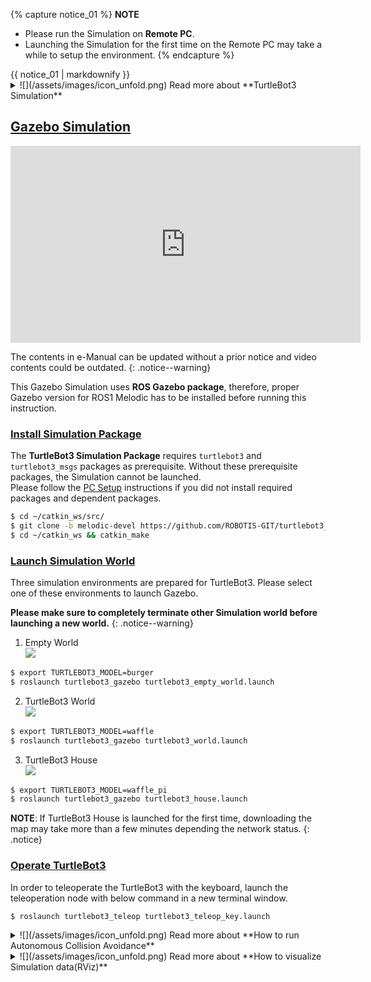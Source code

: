 
{% capture notice_01 %}
**NOTE**
- Please run the Simulation on **Remote PC**.
- Launching the Simulation for the first time on the Remote PC may take a while to setup the environment.
{% endcapture %}
<div class="notice--info">{{ notice_01 | markdownify }}</div>

<details>
<summary>
![](/assets/images/icon_unfold.png) Read more about **TurtleBot3 Simulation**
</summary>
TurtleBot3 supports simulation development environment that can be programmed and developed with a virtual robot in the simulation. There are two development environments to do this, one is using a **fake node with 3D visualization tool RViz**, and the other is using the **3D robot simulator Gazebo**.

- The **fake node** is suitable for testing with the robot model and movement, but it does not support sensors.
-  If you need to perform SLAM or Navigation, **Gazebo** would be a feasible solution as it supports sensors such as IMU, LDS, and camera.

In this instruction, Gazebo will be mainly introduced which is most widely used among ROS developers.

- **Gazebo Tutorials** : [http://gazebosim.org/tutorials](http://gazebosim.org/tutorials)
</details>

## [Gazebo Simulation](#gazebo-simulation)

<iframe width="560" height="315" src="https://www.youtube.com/embed/UzOoJ6a_mOg" frameborder="0" allow="autoplay; encrypted-media" allowfullscreen></iframe>

The contents in e-Manual can be updated without a prior notice and video contents could be outdated.
{: .notice--warning}

This Gazebo Simulation uses **ROS Gazebo package**, therefore, proper Gazebo version for ROS1 Melodic has to be installed before running this instruction.


### [Install Simulation Package](#install-simulation-package)
The **TurtleBot3 Simulation Package** requires `turtlebot3` and `turtlebot3_msgs` packages as prerequisite. Without these prerequisite packages, the Simulation cannot be launched.  
Please follow the [PC Setup](/docs/en/platform/turtlebot3/quick-start/) instructions if you did not install required packages and dependent packages.

```bash
$ cd ~/catkin_ws/src/
$ git clone -b melodic-devel https://github.com/ROBOTIS-GIT/turtlebot3_simulations.git
$ cd ~/catkin_ws && catkin_make
```

### [Launch Simulation World](#launch-simulation-world)

Three simulation environments are prepared for TurtleBot3. Please select one of these environments to launch Gazebo.  

**Please make sure to completely terminate other Simulation world before launching a new world.**
{: .notice--warning}

1. Empty World  
![](/assets/images/platform/turtlebot3/simulation/turtlebot3_empty_world.png)
```bash
$ export TURTLEBOT3_MODEL=burger
$ roslaunch turtlebot3_gazebo turtlebot3_empty_world.launch
```

2. TurtleBot3 World  
![](/assets/images/platform/turtlebot3/simulation/turtlebot3_world_bugger.png)
```bash
$ export TURTLEBOT3_MODEL=waffle
$ roslaunch turtlebot3_gazebo turtlebot3_world.launch
```

3. TurtleBot3 House  
![](/assets/images/platform/turtlebot3/simulation/turtlebot3_house.png)
```bash
$ export TURTLEBOT3_MODEL=waffle_pi
$ roslaunch turtlebot3_gazebo turtlebot3_house.launch
```

**NOTE**: If TurtleBot3 House is launched for the first time, downloading the map may take more than a few minutes depending the network status.
{: .notice}


### [Operate TurtleBot3](#operate-turtlebot3)

In order to teleoperate the TurtleBot3 with the keyboard, launch the teleoperation node with below command in a new terminal window.

```bash
$ roslaunch turtlebot3_teleop turtlebot3_teleop_key.launch
```

<details>
<summary>
![](/assets/images/icon_unfold.png) Read more about **How to run Autonomous Collision Avoidance**
</summary>
A simple collision avoidance node is prepared which keeps certain distance from obstacles and make turns to avoid collision.  
In order to autonomously drive a TurtleBot3 in the **TurtleBot3 world**, please follow the instruction below.

1. Terminate the turtlebot3_teleop_key node by entering `Ctrl` + `C` to the terminal that runs the teleop node.

2. Enter the below command to the terminal.
```bash
$ roslaunch turtlebot3_gazebo turtlebot3_simulation.launch
```
</details>

<details>
<summary>
![](/assets/images/icon_unfold.png) Read more about **How to visualize Simulation data(RViz)**
</summary>
RViz visualizes published topics while simulation is running. You can launch RViz in a new terminal window by entering below command.

```bash
$ roslaunch turtlebot3_gazebo turtlebot3_gazebo_rviz.launch
```

![](/assets/images/platform/turtlebot3/simulation/turtlebot3_gazebo_rviz.png)
</details>
